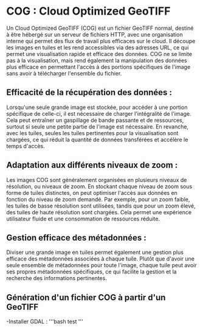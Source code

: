 # COG : Cloud Optimized GeoTIFF

Un Cloud Optimized GeoTIFF (COG) est un fichier GeoTIFF normal, destiné à être hébergé sur un serveur de fichiers HTTP, avec une organisation interne qui permet des flux de travail plus efficaces sur le cloud.
Il découpe les images en tuiles et les rend accessibles via des adresses URL, ce qui permet une visualisation rapide et efficace des données.
COG ne se limite pas à la visualisation, mais rend également la manipulation des données plus efficace en permettant l'accès à des portions spécifiques de l'image sans avoir à télécharger l'ensemble du fichier.

## Efficacité de la récupération des données : 
 Lorsqu'une seule grande image est stockée, pour accéder à une portion spécifique de celle-ci, il est nécessaire de charger l'intégralité de l'image. Cela peut entraîner un gaspillage de bande passante et de ressources, surtout si seule une petite partie de l'image est nécessaire. En revanche, avec les tuiles, seules les tuiles pertinentes pour la visualisation sont chargées, ce qui réduit la quantité de données transférées et accélère le temps d'accès.
 
## Adaptation aux différents niveaux de zoom : 
Les images COG sont généralement organisées en plusieurs niveaux de résolution, ou niveaux de zoom. En stockant chaque niveau de zoom sous forme de tuiles distinctes, on peut optimiser l'accès aux données en fonction du niveau de zoom demandé. Par exemple, pour un zoom faible, les tuiles de basse résolution sont utilisées, tandis que pour un zoom élevé, des tuiles de haute résolution sont chargées. Cela permet une expérience utilisateur fluide et une consommation de ressources réduite.

## Gestion efficace des métadonnées : 
Diviser une grande image en tuiles permet également une gestion plus efficace des métadonnées associées à chaque tuile. Plutôt que d'avoir une seule ensemble de métadonnées pour toute l'image, chaque tuile peut avoir ses propres métadonnées spécifiques, ce qui facilite la gestion et la recherche des informations pertinentes.

## Génération d'un fichier COG à partir d'un GeoTIFF

-Installer GDAL : 
'''bash
test
'''
